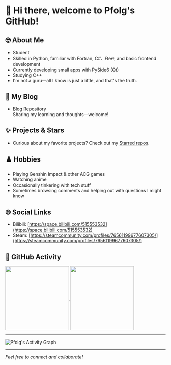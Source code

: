 # 👋 Hi there, welcome to Pfolg's GitHub!

## 🤓 About Me
- Student
- Skilled in Python, familiar with Fortran, C#、~~Dart~~, and basic frontend development
- Currently developing small apps with PySide6 (Qt)
- Studying C++
- I'm not a guru—all I know is just a little, and that's the truth.

## 📘 My Blog
- [Blog Repository](https://github.com/Pfolg/PfolgBlog)  
  Sharing my learning and thoughts—welcome!

## ✨ Projects & Stars
+ Curious about my favorite projects? Check out my [Starred repos](https://github.com/Pfolg?tab=stars).

## ♟️ Hobbies
- Playing Genshin Impact & other ACG games
- Watching anime
- Occasionally tinkering with tech stuff
- Sometimes browsing comments and helping out with questions I might know

## 🌐 Social Links
- Bilibili: [https://space.bilibili.com/515553532](https://space.bilibili.com/515553532)
- Steam: [https://steamcommunity.com/profiles/76561199677607305/](https://steamcommunity.com/profiles/76561199677607305/)

## 📅 GitHub Activity

<a href="https://github.com/Pfolg/github-readme-stats">
  <img height=200 align="center" src="https://github-readme-stats.vercel.app/api?username=Pfolg&show_icons=true&border_radius=10&theme=transparent&rank_icon=percentile" />
</a>
<a href="https://github.com/Pfolg/convoychat">
  <img height=200 align="center" src="https://github-readme-stats.vercel.app/api/top-langs?username=Pfolg&layout=donut&langs_count=8&card_width=320&border_radius=10&theme=transparent" />
</a>

---

![Pfolg's Activity Graph](https://github-readme-activity-graph.vercel.app/graph?username=Pfolg&theme=github-compact)

---
_Feel free to connect and collaborate!_
